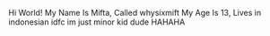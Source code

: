 Hi World!
My Name Is Mifta, Called whysixmift 
My Age Is 13, Lives in indonesian
idfc 
im just minor kid dude HAHAHA
